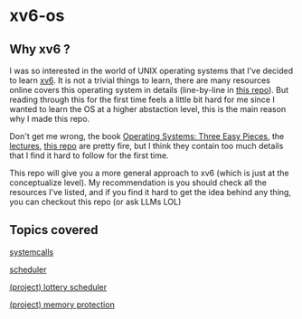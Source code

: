 # xv6-os

## Why xv6 ?

I was so interested in the world of UNIX operating systems that I've decided to learn [xv6](https://github.com/mit-pdos/xv6-public). It is not a trivial things to learn, there are many resources online covers this operating system in details (line-by-line in [this repo](https://github.com/palladian1/xv6-annotated/edit/main/README.md)). But reading through this for the first time feels a little bit hard for me since I wanted to learn the OS at a higher abstaction level, this is the main reason why I made this repo.

Don't get me wrong, the book [Operating Systems: Three Easy Pieces](https://pages.cs.wisc.edu/~remzi/OSTEP/), the [lectures](https://pages.cs.wisc.edu/~remzi/Classes/537/Spring2018/Discussion/videos.html), [this repo](https://github.com/palladian1/xv6-annotated/edit/main/README.md) are pretty fire, but I think they contain too much details that I find it hard to follow for the first time.

This repo will give you a more general approach to xv6 (which is just at the conceptualize level). My recommendation is you should check all the resources I've listed, and if you find it hard to get the idea behind any thing, you can checkout this repo (or ask LLMs LOL)

## Topics covered

[systemcalls](systemcalls.md)

[scheduler](scheduling.md)

[(project) lottery scheduler](lottery-scheduler.md)

[(project) memory protection](partof-memory.md)
